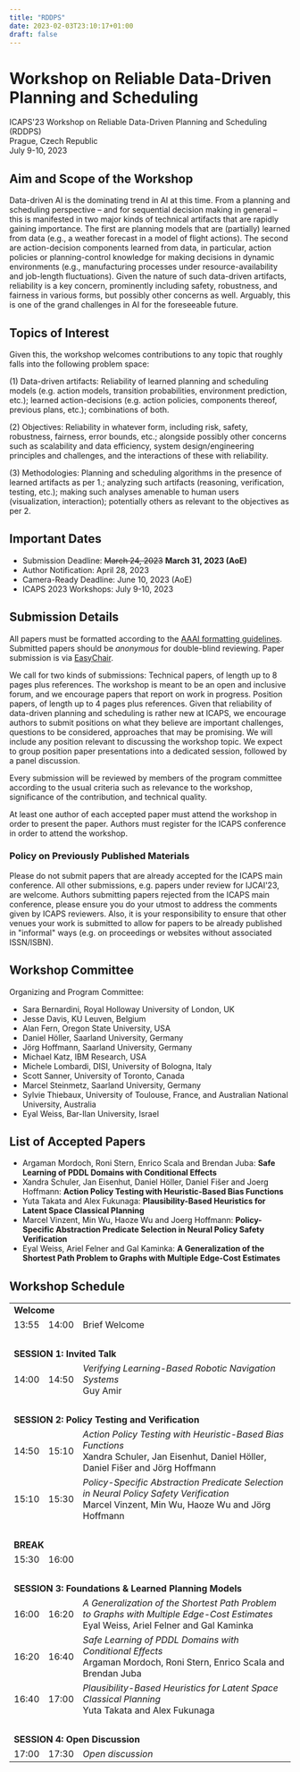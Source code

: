 ```yaml
---
title: "RDDPS"
date: 2023-02-03T23:10:17+01:00
draft: false
---
```


# Workshop on Reliable Data-Driven Planning and Scheduling 

ICAPS'23 Workshop on Reliable Data-Driven Planning and Scheduling (RDDPS) \
Prague, Czech Republic \
July 9-10, 2023

## Aim and Scope of the Workshop

Data-driven AI is the dominating trend in AI at this time. From a planning and scheduling perspective – and for sequential decision making in general – this is manifested in two major kinds of technical artifacts that are rapidly gaining importance. The first are planning models that are (partially) learned from data (e.g., a weather forecast in a model of flight actions). The second are action-decision components learned from data, in particular, action policies or planning-control knowledge for making decisions in dynamic environments (e.g., manufacturing processes under resource-availability and job-length fluctuations).  Given the nature of such data-driven artifacts, reliability is a key concern, prominently including safety, robustness, and fairness in various forms, but possibly other concerns as well. Arguably, this is one of the grand challenges in AI for the foreseeable future.


## Topics of Interest

Given this, the workshop welcomes contributions to any topic that roughly falls into the following problem space:

(1) Data-driven artifacts: Reliability of learned planning and scheduling models (e.g. action models, transition probabilities, environment prediction, etc.); learned action-decisions (e.g. action policies, components thereof, previous plans, etc.); combinations of both.

(2) Objectives: Reliability in whatever form, including risk, safety, robustness, fairness, error bounds, etc.; alongside possibly other concerns such as scalability and data efficiency, system design/engineering principles and challenges, and the interactions of these with reliability.

(3) Methodologies: Planning and scheduling algorithms in the presence of learned artifacts as per 1.; analyzing such artifacts (reasoning, verification, testing, etc.); making such analyses amenable to human users (visualization, interaction); potentially others as relevant to the objectives as per 2.


## Important Dates

 - Submission Deadline: ~~March 24, 2023~~ **March 31, 2023 (AoE)**
 - Author Notification: April 28, 2023
 - Camera-Ready Deadline: June 10, 2023 (AoE)
 - ICAPS 2023 Workshops: July 9-10, 2023


## Submission Details

All papers must be formatted according to the [AAAI formatting guidelines](https://www.aaai.org/Publications/Templates/AuthorKit23.zip). Submitted papers should be *anonymous* for double-blind reviewing. Paper submission is via [EasyChair](https://easychair.org/conferences/?conf=rddps23).

We call for two kinds of submissions:
Technical papers, of length up to 8 pages plus references. The workshop is meant to be an open and inclusive forum, and we encourage papers that report on work in progress.
Position papers, of length up to 4 pages plus references. Given that reliability of data-driven planning and scheduling is rather new at ICAPS, we encourage authors to submit positions on what they believe are important challenges, questions to be considered, approaches that may be promising. We will include any position relevant to discussing the workshop topic. We expect to group position paper presentations into a dedicated session, followed by a panel discussion.

Every submission will be reviewed by members of the program committee according to the usual criteria such as relevance to the workshop, significance of the contribution, and technical quality.

At least one author of each accepted paper must attend the workshop in order to present the paper. Authors must register for the ICAPS conference in order to attend the workshop.


### Policy on Previously Published Materials

Please do not submit papers that are already accepted for the ICAPS main conference. All other submissions, e.g. papers under review for IJCAI'23, are welcome. Authors submitting papers rejected from the ICAPS main conference, please ensure you do your utmost to address the comments given by ICAPS reviewers. Also, it is your responsibility to ensure that other venues your work is submitted to allow for papers to be already published in "informal" ways (e.g. on proceedings or websites without associated ISSN/ISBN).


## Workshop Committee

Organizing and Program Committee:

 - Sara Bernardini, Royal Holloway University of London, UK
 - Jesse Davis, KU Leuven, Belgium
 - Alan Fern, Oregon State University, USA
 - Daniel Höller, Saarland University, Germany
 - Jörg Hoffmann, Saarland University, Germany
 - Michael Katz, IBM Research, USA
 - Michele Lombardi, DISI, University of Bologna, Italy
 - Scott Sanner, University of Toronto, Canada
 - Marcel Steinmetz, Saarland University, Germany
 - Sylvie Thiebaux, University of Toulouse, France, and Australian National University, Australia
 - Eyal Weiss, Bar-Ilan University, Israel


## List of Accepted Papers

 - Argaman Mordoch, Roni Stern, Enrico Scala and Brendan Juba: **Safe Learning of PDDL Domains with Conditional Effects**
 - Xandra Schuler, Jan Eisenhut, Daniel Höller, Daniel Fišer and Joerg Hoffmann: **Action Policy Testing with Heuristic-Based Bias Functions**
 - Yuta Takata and Alex Fukunaga: **Plausibility-Based Heuristics for Latent Space Classical Planning**
 - Marcel Vinzent, Min Wu, Haoze Wu and Joerg Hoffmann: **Policy-Specific Abstraction Predicate Selection in Neural Policy Safety Verification**
 - Eyal Weiss, Ariel Felner and Gal Kaminka: **A Generalization of the Shortest Path Problem to Graphs with Multiple Edge-Cost Estimates**

## Workshop Schedule

<table cellpadding="2" cellspacing="2" class="waffle">
	<thead>
	</thead>
	<tbody>
		<tr>
			<td colspan="2" style="height:20px"><strong>Welcome</strong></td>
		</tr>
		<tr>
			<td style="height:20px">13:55</td>
			<td style="height:20px">14:00</td>
			<td colspan="6" style="height:20px">Brief Welcome</td>
		</tr>
		<tr>
			<td style="height:20px">&nbsp;</td>
		</tr>
		<tr>
			<td colspan="8" style="height:20px"><strong>SESSION 1: Invited Talk</strong></td>
		</tr>
		<tr>
			<td style="height:20px">14:00</td>
			<td style="height:20px">14:50</td>
			<td colspan="6" style="height:20px"><em>Verifying Learning-Based Robotic Navigation Systems</em><br />
			Guy Amir</td>
		</tr>
		<tr>
			<td style="height:20px">&nbsp;</td>
		</tr>
		<tr>
			<td colspan="8" style="height:20px"><strong>SESSION 2: Policy Testing and Verification</strong></td>
		</tr>
		<tr>
			<td style="height:20px">14:50</td>
			<td style="height:20px">15:10</td>
			<td colspan="6" style="height:20px"><em>Action Policy Testing with Heuristic-Based Bias Functions</em><br />
			Xandra Schuler, Jan Eisenhut, Daniel H&ouml;ller, Daniel Fi&scaron;er and J&ouml;rg Hoffmann</td>
		</tr>
		<tr>
			<td style="height:20px">15:10</td>
			<td style="height:20px">15:30</td>
			<td colspan="6" style="height:20px"><em>Policy-Specific Abstraction Predicate Selection in Neural Policy Safety Verification</em><br />
			Marcel Vinzent, Min Wu, Haoze Wu and J&ouml;rg Hoffmann</td>
		</tr>
		<tr>
			<td style="height:20px">&nbsp;</td>
		</tr>
		<tr>
			<td colspan="8" style="height:20px"><strong>BREAK</strong></td>
		</tr>
		<tr>
			<td style="height:20px">15:30</td>
			<td style="height:20px">16:00</td>
			<td colspan="6" style="height:20px">&nbsp;</td>
		</tr>
		<tr>
			<td style="height:20px">&nbsp;</td>
		</tr>
		<tr>
			<td colspan="8" style="height:20px"><strong>SESSION 3: Foundations &amp; Learned Planning Models</strong></td>
		</tr>
		<tr>
			<td style="height:20px">16:00</td>
			<td style="height:20px">16:20</td>
			<td colspan="6" style="height:20px"><em>A Generalization of the Shortest Path Problem to Graphs with Multiple Edge-Cost Estimates</em><br />
			Eyal Weiss, Ariel Felner and Gal Kaminka</td>
		</tr>
		<tr>
			<td style="height:20px">16:20</td>
			<td style="height:20px">16:40</td>
			<td colspan="6" style="height:20px"><em>Safe Learning of PDDL Domains with Conditional Effects</em><br />
			Argaman Mordoch, Roni Stern, Enrico Scala and Brendan Juba</td>
		</tr>
		<tr>
			<td style="height:20px">16:40</td>
			<td style="height:20px">17:00</td>
			<td colspan="6" style="height:20px"><em>Plausibility-Based Heuristics for Latent Space Classical Planning</em><br />
			Yuta Takata and Alex Fukunaga</td>
		</tr>
		<tr>
			<td style="height:20px">&nbsp;</td>
		</tr>
		<tr>
			<td colspan="8" style="height:20px"><strong>SESSION 4: Open Discussion</strong></td>
		</tr>
		<tr>
			<td style="height:20px">17:00</td>
			<td style="height:20px">17:30</td>
			<td colspan="6" style="height:20px"><em>Open discussion</em></td>
		</tr>
	</tbody>
</table>



